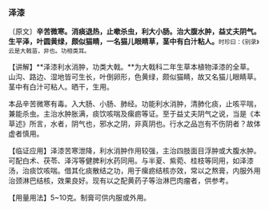 ### 泽漆

〔原文〕**辛苦微寒。消痰退热，止嗽杀虫，利大小肠。治大腹水肿，益丈夫阴气。生平泽，叶圆黄绿，颇似猫睛，一名猫儿眼睛草，茎中有白汁粘人。**<small>时珍曰：《别录》云是大戟苗，非也。功相类耳。</small>

【讲解】**泽漆利水消肿，功类大戟。**为大戟科二年生草本植物泽漆的全草。山沟、路边、湿地皆可生长，叶倒卵形，色黄绿，颇似猫睛，故又名猫儿眼睛草。茎中有白汁可粘人。晒干，生用。

本品辛苦微寒有毒。入大肠、小肠、肺经。功能利水消肿，清肺化痰，止咳平喘，兼能杀虫。主治水肿胀满，痰饮咳喘及瘰疬等证。至于益丈夫阴气之说，当是《本草述》所言，水者，阴气也，邪水之阴，非真阴也。行水之品岂有不伤阴者？故体虚者慎用。

【临证应用】泽漆苦寒泄降，利水消肿作用较强，主治四肢面目浮肿或大腹水肿。可配白术、茯苓、泽泻等健脾利水药同用。与半夏、紫菀、桂枝等同用，如泽漆汤，治痰饮咳喘。借其化痰散结之功，用于瘰疬结核亦效，常以之熬膏，内服外用治颈淋巴结核，效果良好。现有以之配黄药子等治淋巴肉瘤者，供参考。

【用量用法】5~10克。制膏可供内服或外用。


